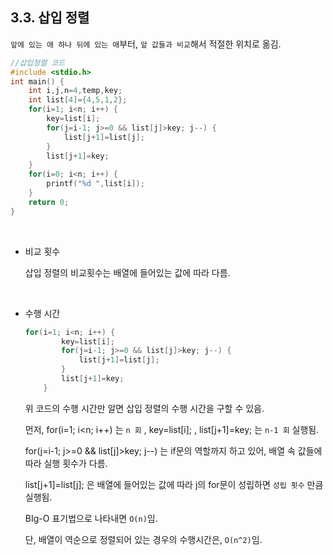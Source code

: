 ## 3.3. 삽입 정렬



`앞에 있는 애 하나 뒤에 있는 애`부터, `앞 값들과 비교`해서 적절한 위치로 옮김.

```c
//삽입정렬 코드
#include <stdio.h>
int main() {
    int i,j,n=4,temp,key;
    int list[4]={4,5,1,2};
    for(i=1; i<n; i++) {
        key=list[i];
        for(j=i-1; j>=0 && list[j]>key; j--) {
            list[j+1]=list[j];
        }
        list[j+1]=key;
    }
    for(i=0; i<n; i++) {
        printf("%d ",list[i]);
    }
    return 0;
}
```

<br>

- 비교 횟수
    
    삽입 정렬의 비교횟수는 배열에 들어있는 값에 따라 다름.

<br>
    
- 수행 시간
    
    ```c
    for(i=1; i<n; i++) {
            key=list[i];
            for(j=i-1; j>=0 && list[j]>key; j--) {
                list[j+1]=list[j];
            }
            list[j+1]=key;
        }
    ```
    
    위 코드의 수행 시간만 알면 삽입 정렬의 수행 시간을 구할 수 있음.
    
    먼저, for(i=1; i<n; i++) 는 `n 회` , key=list[i]; , list[j+1]=key; 는 `n-1 회`  실행됨.
    
    for(j=i-1; j>=0 && list[j]>key; j--) 는 if문의 역할까지 하고 있어, 배열 속 값들에 따라 실행 횟수가 다름.
    
    list[j+1]=list[j]; 은 배열에 들어있는 값에 따라 j의 for문이 성립하면 `성립 횟수` 만큼 실행됨.
    
    BIg-O 표기법으로 나타내면 `O(n)`임.
    
    단, 배열이 역순으로 정렬되어 있는 경우의 수행시간은, `O(n^2)`임.